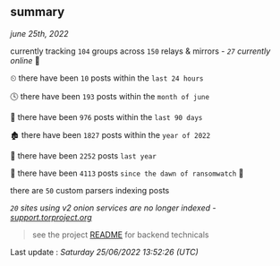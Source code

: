 
## summary
_june 25th, 2022_

currently tracking `104` groups across `150` relays & mirrors - _`27` currently online_ 📡

⏲ there have been `10` posts within the `last 24 hours`

🕓 there have been `193` posts within the `month of june`

📅 there have been `976` posts within the `last 90 days`

🏚 there have been `1827` posts within the `year of 2022`

🚀 there have been `2252` posts `last year`

🦕 there have been `4113` posts `since the dawn of ransomwatch` 🐣

there are `50` custom parsers indexing posts

_`20` sites using v2 onion services are no longer indexed - [support.torproject.org](https://support.torproject.org/onionservices/v2-deprecation/)_

> see the project [README](https://github.com/jmousqueton/ransomwatch#readme) for backend technicals



Last update : _Saturday 25/06/2022 13:52:26 (UTC)_

